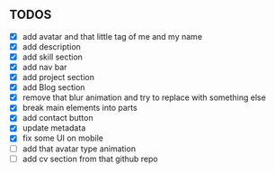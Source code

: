## TODOS

- [x] add avatar and that little tag of me and my name
- [x] add description
- [x] add skill section
- [x] add nav bar
- [x] add project section
- [x] add Blog section
- [x] remove that blur animation and try to replace with something else
- [x] break main elements into parts
- [x] add contact button
- [x] update metadata
- [x] fix some UI on mobile
- [ ] add that avatar type animation
- [ ] add cv section from that github repo